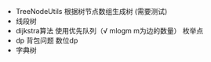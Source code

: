* TreeNodeUtils 根据树节点数组生成树 (需要测试)
* 线段树 
* dijkstra算法 使用优先队列（√ mlogm m为边的数量）  枚举点
* dp 背包问题 数位dp
* 字典树
